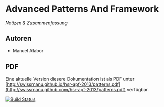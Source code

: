 # Advanced Patterns And Framework
*Notizen & Zusammenfassung*

## Autoren
* Manuel Alabor

## PDF
Eine aktuelle Version diesere Dokumentation ist als PDF unter [http://swissmanu.github.io/hsr-apf-2013/patterns.pdf](http://swissmanu.github.com/hsr-apf-2013/patterns.pdf) verfügbar.

[![Build Status](https://travis-ci.org/swissmanu/hsr-apf-2013.png)](https://travis-ci.org/swissmanu/hsr-apf-2013)

